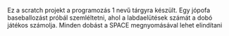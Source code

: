 Ez a scratch projekt a programozás 1 nevű tárgyra készült. 
Egy jópofa baseballozást próbál szemléltetni, ahol a labdaelütések számát a dobó játékos számolja.
Minden dobást a SPACE megnyomásával lehet elindítani
